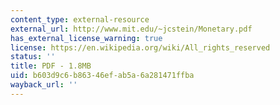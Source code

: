 ```yaml
---
content_type: external-resource
external_url: http://www.mit.edu/~jcstein/Monetary.pdf
has_external_license_warning: true
license: https://en.wikipedia.org/wiki/All_rights_reserved
status: ''
title: PDF - 1.8MB
uid: b603d9c6-b863-46ef-ab5a-6a281471ffba
wayback_url: ''
---
```

